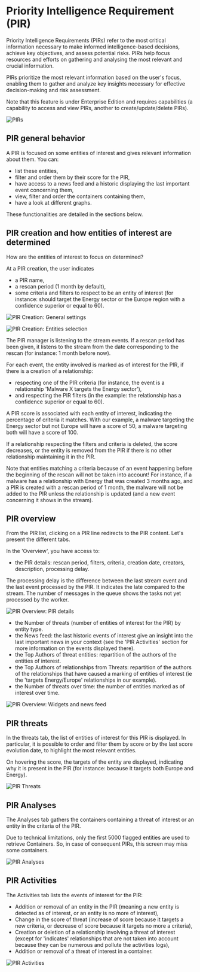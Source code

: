 # Priority Intelligence Requirement (PIR)

Priority Intelligence Requirements (PIRs) refer to the most critical information necessary to make informed intelligence-based decisions, achieve key objectives, and assess potential risks. PIRs help focus resources and efforts on gathering and analysing the most relevant and crucial information.

PIRs prioritize the most relevant information based on the user's focus, enabling them to gather and analyze key insights necessary for effective decision-making and risk assessment.

Note that this feature is under Enterprise Edition and requires capabilities (a capability to access and view PIRs, another to create/update/delete PIRs).

![PIRs](assets/pirs.png)

## PIR general behavior

A PIR is focused on some entities of interest and gives relevant information about them. You can:

- list these entities,
- filter and order them by their score for the PIR,
- have access to a news feed and a historic displaying the last important event concerning them,
- view, filter and order the containers containing them,
- have a look at different graphs.

These functionalities are detailed in the sections below.

## PIR creation and how entities of interest are determined

How are the entities of interest to focus on determined?

At a PIR creation, the user indicates

- a PIR name,
- a rescan period (1 month by default),
- some criteria and filters to respect to be an entity of interest (for instance: should target the Energy sector or the Europe region with a confidence superior or equal to 60).

![PIR Creation: General settings](assets/pir-creation-1.png)

![PIR Creation: Entities selection](assets/pir-creation-2.png)


The PIR manager is listening to the stream events. If a rescan period has been given, it listens to the stream from the date corresponding to the rescan (for instance: 1 month before now).

For each event, the entity involved is marked as of interest for the PIR, if there is a creation of a relationship:

- respecting one of the PIR criteria (for instance, the event is a relationship 'Malware X targets the Energy sector'),
- and respecting the PIR filters (in the example: the relationship has a confidence superior or equal to 60).

A PIR score is associated with each entity of interest, indicating the percentage of criteria it matches.
With our example, a malware targeting the Energy sector but not Europe will have a score of 50, a malware targeting both will have a score of 100.

If a relationship respecting the filters and criteria is deleted, the score decreases, or the entity is removed from the PIR if there is no other relationship maintaining it in the PIR.

Note that entities matching a criteria because of an event happening before the beginning of the rescan will not be taken into account!
For instance, if a malware has a relationship with Energy that was created 3 months ago, and a PIR is created with a rescan period of 1 month, the malware will not be added to the PIR unless the relationship is updated (and a new event concerning it shows in the stream).

## PIR overview

From the PIR list, clicking on a PIR line redirects to the PIR content. Let's present the different tabs.

In the 'Overview', you have access to:

- the PIR details: rescan period, filters, criteria, creation date, creators, description, processing delay.

The processing delay is the difference between the last stream event and the last event processed by the PIR. It indicates the late compared to the stream.
The number of messages in the queue shows the tasks not yet processed by the worker.

![PIR Overview: PIR details](assets/pir-overview-details.png)


- the Number of threats (number of entities of interest for the PIR) by entity type.
- the News feed: the last historic events of interest give an insight into the last important news in your context (see the 'PIR Activities' section for more information on the events displayed there).
- the Top Authors of threat entities: repartition of the authors of the entities of interest.
- the Top Authors of relationships from Threats: repartition of the authors of the relationships that have caused a marking of entities of interest (ie the 'targets Energy/Europe' relationships in our example).
- the Number of threats over time: the number of entities marked as of interest over time.

![PIR Overview: Widgets and news feed](assets/pir-overview-widgets.png)


## PIR threats

In the threats tab, the list of entities of interest for this PIR is displayed.
In particular, it is possible to order and filter them by score or by the last score evolution date, to highlight the most relevant entities.

On hovering the score, the targets of the entity are displayed, indicating why it is present in the PIR (for instance: because it targets both Europe and Energy).

![PIR Threats](assets/pir-threats.png)



## PIR Analyses

The Analyses tab gathers the containers containing a threat of interest or an entity in the criteria of the PIR.

Due to technical limitations, only the first 5000 flagged entities are used to retrieve Containers. So, in case of consequent PIRs, this screen may miss some containers.

![PIR Analyses](assets/pir-analyses.png)


## PIR Activities

The Activities tab lists the events of interest for the PIR:

- Addition or removal of an entity in the PIR (meaning a new entity is detected as of interest, or an entity is no more of interest),
- Change in the score of threat (increase of score because it targets a new criteria, or decrease of score because it targets no more a criteria),
- Creation or deletion of a relationship involving a threat of interest (except for 'indicates' relationships that are not taken into account because they can be numerous and pollute the activities logs),
- Addition or removal of a threat of interest in a container.

![PIR Activities](assets/pir-activities.png)
